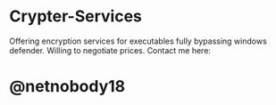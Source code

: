 # Crypter-Services
Offering encryption services for executables fully bypassing windows defender. Willing to negotiate prices. Contact me here: 

# @netnobody18
